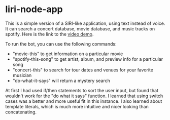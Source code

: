 # liri-node-app

This is a simple version of a SIRI-like application, using text instead of voice. It can search a concert database, movie database, and music tracks on spotify. Here is the link to the [video demo](https://drive.google.com/file/d/1rtQWFZdecK4-KMa_hU71CkVB4Eenrp-j/view).

To run the bot, you can use the following commands:

* "movie-this" to get information on a particular movie
* "spotify-this-song" to get artist, album, and preview info for a particular song
* "concert-this" to search for tour dates and venues for your favorite musician
* "do-what-it-says" will return a mystery search

At first I had used if/then statements to sort the user input, but found that wouldn't work for the "do what it says" function. I learned that using switch cases was a better and more useful fit in this instance. I also learned about template literals, which is much more intuitive and nicer looking than concatenating.
